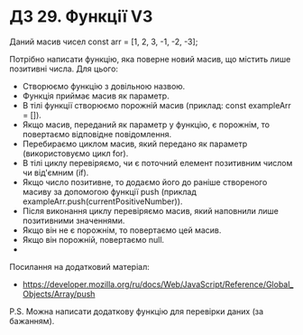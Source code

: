 # ДЗ 29. Функції V3
Даний масив чисел const arr = [1, 2, 3, -1, -2, -3];

Потрібно написати функцію, яка поверне новий масив, що містить лише позитивні числа. Для цього:

- Створюємо функцію з довільною назвою.
- Функція приймає масив як параметр.
- В тілі функції створюємо порожній масив (приклад: const exampleArr = []).
- Якщо масив, переданий як параметр у функцію, є порожнім, то повертаємо відповідне повідомлення.
- Перебираємо циклом масив, який передано як параметр (використовуємо цикл for).
- В тілі циклу перевіряємо, чи є поточний елемент позитивним числом чи від'ємним (if).
- Якщо число позитивне, то додаємо його до раніше створеного масиву за допомогою функції push (приклад exampleArr.push(currentPositiveNumber)).
- Після виконання циклу перевіряємо масив, який наповнили лише позитивними значеннями.
- Якщо він не є порожнім, то повертаємо цей масив.
- Якщо він порожній, повертаємо null.
- 
Посилання на додатковий матеріал:

- https://developer.mozilla.org/ru/docs/Web/JavaScript/Reference/Global_Objects/Array/push

P.S. Можна написати додаткову функцію для перевірки даних (за бажанням).